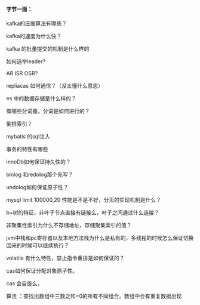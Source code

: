 #### 字节一面：

kafka的压缩算法有哪些？

kafka的速度为什么快？

kafka 的批量提交的机制是什么样的

如何选举leader?

AR ISR OSR?

repliacas 如何通信？（没太懂什么意思）

es 中的数据存储是什么样的？

有哪些分词器，分词是如何进行的？

倒排索引？

mybatis 的sql注入

事务的特性有哪些

innoDb如何保证持久性的？

binlog 和redolog那个先写？

undolog如何保证原子性？

mysql limit 100000,20 性能是不是不好，分页的实现机制是什么？

b+树的特征，非叶子节点直接有链接么，叶子之间通过什么连接？

非聚集性索引为什么不存储地址，存储聚集索引的值？

jvm中栈和pc寄存器以及本地方法栈为什么是私有的，多线程的时候怎么保证切换回来的时候可以继续执行？

volatile 有什么特性，禁止指令重排是如何保证的？

cas如何保证分配对象原子性。

cas  会自旋么。

算法  ：查找出数组中三数之和=0的所有不同组合。数组中会有重复数据出现





















